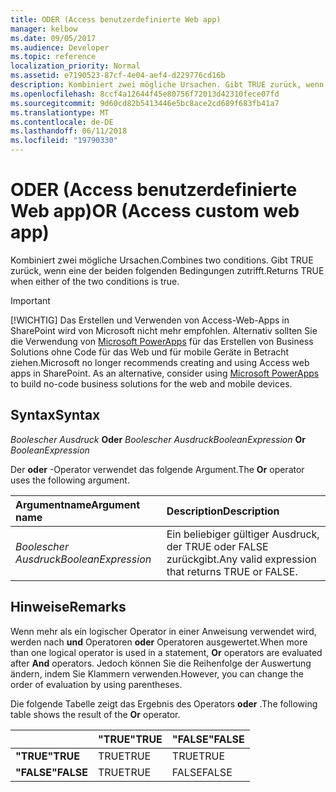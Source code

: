 ```yaml
---
title: ODER (Access benutzerdefinierte Web app)
manager: kelbow
ms.date: 09/05/2017
ms.audience: Developer
ms.topic: reference
localization_priority: Normal
ms.assetid: e7190523-87cf-4e04-aef4-d229776cd16b
description: Kombiniert zwei mögliche Ursachen. Gibt TRUE zurück, wenn eine der beiden folgenden Bedingungen zutrifft.
ms.openlocfilehash: 8ccf4a12644f45e80756f72013d42310fece07fd
ms.sourcegitcommit: 9d60cd82b5413446e5bc8ace2cd689f683fb41a7
ms.translationtype: MT
ms.contentlocale: de-DE
ms.lasthandoff: 06/11/2018
ms.locfileid: "19790330"
---
```

# <a name="or-access-custom-web-app"></a><span data-ttu-id="1d54d-104">ODER (Access benutzerdefinierte Web app)</span><span class="sxs-lookup"><span data-stu-id="1d54d-104">OR (Access custom web app)</span></span>

<span data-ttu-id="1d54d-105">Kombiniert zwei mögliche Ursachen.</span><span class="sxs-lookup"><span data-stu-id="1d54d-105">Combines two conditions.</span></span> <span data-ttu-id="1d54d-106">Gibt TRUE zurück, wenn eine der beiden folgenden Bedingungen zutrifft.</span><span class="sxs-lookup"><span data-stu-id="1d54d-106">Returns TRUE when either of the two conditions is true.</span></span>
  
> [!IMPORTANT]
> <span data-ttu-id="1d54d-p103">[!WICHTIG] Das Erstellen und Verwenden von Access-Web-Apps in SharePoint wird von Microsoft nicht mehr empfohlen. Alternativ sollten Sie die Verwendung von [Microsoft PowerApps](https://powerapps.microsoft.com/en-us/) für das Erstellen von Business Solutions ohne Code für das Web und für mobile Geräte in Betracht ziehen.</span><span class="sxs-lookup"><span data-stu-id="1d54d-p103">Microsoft no longer recommends creating and using Access web apps in SharePoint. As an alternative, consider using [Microsoft PowerApps](https://powerapps.microsoft.com/en-us/) to build no-code business solutions for the web and mobile devices.</span></span> 
  
## <a name="syntax"></a><span data-ttu-id="1d54d-109">Syntax</span><span class="sxs-lookup"><span data-stu-id="1d54d-109">Syntax</span></span>

 <span data-ttu-id="1d54d-110">*Boolescher Ausdruck* **Oder** *Boolescher Ausdruck*</span><span class="sxs-lookup"><span data-stu-id="1d54d-110">*BooleanExpression* **Or** *BooleanExpression*</span></span> 
  
<span data-ttu-id="1d54d-111">Der **oder** -Operator verwendet das folgende Argument.</span><span class="sxs-lookup"><span data-stu-id="1d54d-111">The **Or** operator uses the following argument.</span></span> 
  
|<span data-ttu-id="1d54d-112">**Argumentname**</span><span class="sxs-lookup"><span data-stu-id="1d54d-112">**Argument name**</span></span>|<span data-ttu-id="1d54d-113">**Description**</span><span class="sxs-lookup"><span data-stu-id="1d54d-113">**Description**</span></span>|
|:-----|:-----|
| <span data-ttu-id="1d54d-114">*Boolescher Ausdruck*</span><span class="sxs-lookup"><span data-stu-id="1d54d-114">*BooleanExpression*</span></span>  <br/> |<span data-ttu-id="1d54d-115">Ein beliebiger gültiger Ausdruck, der TRUE oder FALSE zurückgibt.</span><span class="sxs-lookup"><span data-stu-id="1d54d-115">Any valid expression that returns TRUE or FALSE.</span></span>  <br/> |
   
## <a name="remarks"></a><span data-ttu-id="1d54d-116">Hinweise</span><span class="sxs-lookup"><span data-stu-id="1d54d-116">Remarks</span></span>

<span data-ttu-id="1d54d-117">Wenn mehr als ein logischer Operator in einer Anweisung verwendet wird, werden nach **und** Operatoren **oder** Operatoren ausgewertet.</span><span class="sxs-lookup"><span data-stu-id="1d54d-117">When more than one logical operator is used in a statement, **Or** operators are evaluated after **And** operators.</span></span> <span data-ttu-id="1d54d-118">Jedoch können Sie die Reihenfolge der Auswertung ändern, indem Sie Klammern verwenden.</span><span class="sxs-lookup"><span data-stu-id="1d54d-118">However, you can change the order of evaluation by using parentheses.</span></span> 
  
<span data-ttu-id="1d54d-119">Die folgende Tabelle zeigt das Ergebnis des Operators **oder** .</span><span class="sxs-lookup"><span data-stu-id="1d54d-119">The following table shows the result of the **Or** operator.</span></span> 
  
||<span data-ttu-id="1d54d-120">**"TRUE"**</span><span class="sxs-lookup"><span data-stu-id="1d54d-120">**TRUE**</span></span>|<span data-ttu-id="1d54d-121">**"FALSE"**</span><span class="sxs-lookup"><span data-stu-id="1d54d-121">**FALSE**</span></span>|
|:-----|:-----|:-----|
|<span data-ttu-id="1d54d-122">**"TRUE"**</span><span class="sxs-lookup"><span data-stu-id="1d54d-122">**TRUE**</span></span> <br/> |<span data-ttu-id="1d54d-123">TRUE</span><span class="sxs-lookup"><span data-stu-id="1d54d-123">TRUE</span></span>  <br/> |<span data-ttu-id="1d54d-124">TRUE</span><span class="sxs-lookup"><span data-stu-id="1d54d-124">TRUE</span></span>  <br/> |
|<span data-ttu-id="1d54d-125">**"FALSE"**</span><span class="sxs-lookup"><span data-stu-id="1d54d-125">**FALSE**</span></span> <br/> |<span data-ttu-id="1d54d-126">TRUE</span><span class="sxs-lookup"><span data-stu-id="1d54d-126">TRUE</span></span>  <br/> |<span data-ttu-id="1d54d-127">FALSE</span><span class="sxs-lookup"><span data-stu-id="1d54d-127">FALSE</span></span>  <br/> |
   

